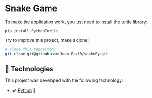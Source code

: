 # Snake Game

To make the application work, you just need to install the turtle library:

```bash
pip install PythonTurtle
```

Try to improve this project, make a clone:

```bash
# clone this repository
git clone git@github.com:Joao-Paul0/snakePy.git
```

## 🚀 Technologies

This project was developed with the following technology:

- ✔️ [Python](https://www.python.org/) 🐍
